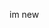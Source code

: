 

<!---
IAmUh/IAmUh is a ✨ special ✨ repository because its `README.md` (this file) appears on your GitHub profile.
You can click the Preview link to take a look at your changes.
--->

im new

